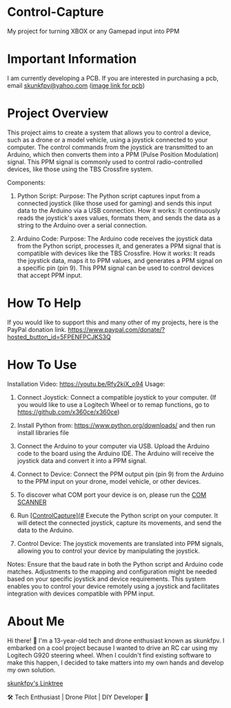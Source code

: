 # Control-Capture
My project for turning XBOX or any Gamepad input into PPM
# Important Information
I am currently developing a PCB. If you are interested in purchasing a pcb, email skunkfpv@yahoo.com
([image link for pcb](https://lh3.googleusercontent.com/drive-viewer/AEYmBYS4NXEu19FEOT4GnOn27_mRIPBzwQaqJKhwsM9B6ZbodtVT1vhBYzVu_bSAd2S2FzeiRyFaHMpmYWXPpuRKSJ6MNonXVg=w1920-h941))
# Project Overview

This project aims to create a system that allows you to control a device, such as a drone or a model vehicle, using a joystick connected to your computer. The control commands from the joystick are transmitted to an Arduino, which then converts them into a PPM (Pulse Position Modulation) signal. This PPM signal is commonly used to control radio-controlled devices, like those using the TBS Crossfire system.

Components:

1. Python Script:
Purpose: The Python script captures input from a connected joystick (like those used for gaming) and sends this input data to the Arduino via a USB connection.
How it works: It continuously reads the joystick's axes values, formats them, and sends the data as a string to the Arduino over a serial connection.

2. Arduino Code:
Purpose: The Arduino code receives the joystick data from the Python script, processes it, and generates a PPM signal that is compatible with devices like the TBS Crossfire.
How it works: It reads the joystick data, maps it to PPM values, and generates a PPM signal on a specific pin (pin 9). This PPM signal can be used to control devices that accept PPM input.
# How To Help
If you would like to support this and many other of my projects, here is the PayPal donation link.
https://www.paypal.com/donate/?hosted_button_id=5FPENFPCJKS3Q
# How To Use
Installation Video: https://youtu.be/Rfy2kiX_o94
Usage:

1. Connect Joystick: Connect a compatible joystick to your computer. (If you would like to use a Logitech Wheel or to remap functions, go to https://github.com/x360ce/x360ce)

2. Install Python from: https://www.python.org/downloads/ and then run install libraries file

3. Connect the Arduino to your computer via USB.
Upload the Arduino code to the board using the Arduino IDE.
The Arduino will receive the joystick data and convert it into a PPM signal.

4. Connect to Device:
Connect the PPM output pin (pin 9) from the Arduino to the PPM input on your drone, model vehicle, or other devices.

5. To discover what COM port your device is on, please run the [COM SCANNER](#[COM-SCANNER](https://github.com/skunkfpv/Control-Capture/blob/main/COM%20SCANNER.py))

6. Run [[ControlCapture](#](https://github.com/skunkfpv/Control-Capture/blob/main/ControlCapture%20V1.py)
Execute the Python script on your computer. It will detect the connected joystick, capture its movements, and send the data to the Arduino.

7. Control Device:
The joystick movements are translated into PPM signals, allowing you to control your device by manipulating the joystick.

Notes:
Ensure that the baud rate in both the Python script and Arduino code matches.
Adjustments to the mapping and configuration might be needed based on your specific joystick and device requirements.
This system enables you to control your device remotely using a joystick and facilitates integration with devices compatible with PPM input.
# About Me
Hi there! 👋 I'm a 13-year-old tech and drone enthusiast known as skunkfpv. I embarked on a cool project because I wanted to drive an RC car using my Logitech G920 steering wheel. When I couldn't find existing software to make this happen, I decided to take matters into my own hands and develop my own solution.

[skunkfpv's Linktree](https://linktr.ee/skunkfpv)

🛠️ Tech Enthusiast | Drone Pilot | DIY Developer 🚀
